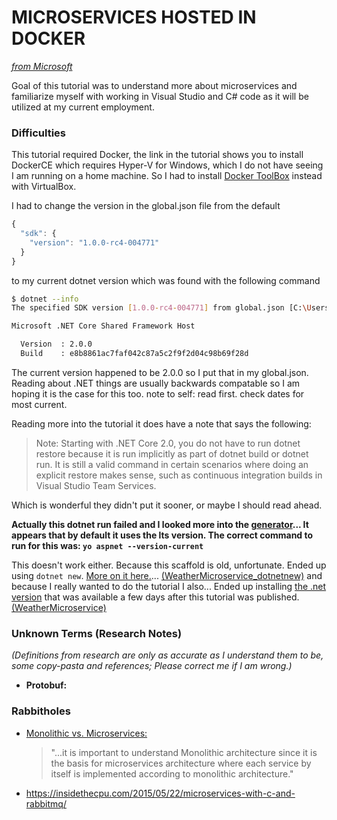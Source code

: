 # MICROSERVICES HOSTED IN DOCKER
*[from Microsoft](https://docs.microsoft.com/en-us/dotnet/csharp/tutorials/microservices)*

Goal of this tutorial was to understand more about microservices and familiarize myself with working in Visual Studio and C# code as it will be utilized at my current employment.

### Difficulties
This tutorial required Docker, the link in the tutorial shows you to install DockerCE which requires Hyper-V for Windows, which I do not have seeing I am running on a home machine. So I had to install [Docker ToolBox](https://www.docker.com/products/docker-toolbox) instead with VirtualBox.

I had to change the version in the global.json file from the default
```javascript
{
  "sdk": {
    "version": "1.0.0-rc4-004771"
  }
}
```
to my current dotnet version which was found with the following command
```bash 
$ dotnet --info
The specified SDK version [1.0.0-rc4-004771] from global.json [C:\Users\Cherie Woo\TutorialProjects\CSharp\CSMICROSERVICE\global.json] not found; install specified SDK version

Microsoft .NET Core Shared Framework Host

  Version  : 2.0.0
  Build    : e8b8861ac7faf042c87a5c2f9f2d04c98b69f28d
```
The current version happened to be 2.0.0 so I put that in my global.json. Reading about .NET things are usually backwards compatable so I am hoping it is the case for this too.
note to self: read first. check dates for most current.

Reading more into the tutorial it does have a note that says the following: 
> Note: Starting with .NET Core 2.0, you do not have to run dotnet restore because it is run implicitly as part of dotnet build or dotnet run. It is still a valid command in certain scenarios where doing an explicit restore makes sense, such as continuous integration builds in Visual Studio Team Services.

Which is wonderful they didn't put it sooner, or maybe I should read ahead.

**Actually this dotnet run failed and I looked more into the [generator](https://github.com/OmniSharp/generator-aspnet)... It appears that by default it uses the lts version. The correct command to run for this was: `yo aspnet --version-current`**

This doesn't work either. Because this scaffold is old, unfortunate. Ended up using `dotnet new`. [More on it here.](https://blogs.msdn.microsoft.com/dotnet/2017/08/14/announcing-net-core-2-0/)... [(WeatherMicroservice_dotnetnew)](https://github.com/cheriejw/TutorialProjects/tree/master/CSharp/CSMICROSERVICE/WeatherMicroservice_dotnetnew) and because I really wanted to do the tutorial I also... Ended up installing [the .net version](https://github.com/dotnet/core/blob/master/release-notes/download-archives/rc4-download.md) that was available a few days after this tutorial was published. [(WeatherMicroservice)](https://github.com/cheriejw/TutorialProjects/tree/master/CSharp/CSMICROSERVICE/WeatherMicroservice)

### Unknown Terms (Research Notes)
*(Definitions from research are only as accurate as I understand them to be, some copy-pasta and references; Please correct me if I am wrong.)*
- **Protobuf:** 

### Rabbitholes
- [Monolithic vs. Microservices:](https://articles.microservices.com/monolithic-vs-microservices-architecture-5c4848858f59)
    > "...it is important to understand Monolithic architecture since it is the basis for microservices architecture where each service by itself is implemented according to monolithic architecture."

- https://insidethecpu.com/2015/05/22/microservices-with-c-and-rabbitmq/
